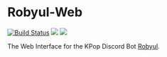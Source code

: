 # Robyul-Web

[![Build Status](https://travis-ci.com/Seklfreak/Robyul-Web.svg?branch=master)](https://travis-ci.org/Seklfreak/Robyul-Web)
[<img src="https://img.shields.io/badge/Support-me!-orange.svg">](https://www.patreon.com/sekl)
[<img src="https://discordapp.com/api/guilds/286619174371852298/widget.png?style=shield">](https://discord.is/Robyul)

The Web Interface for the KPop Discord Bot [Robyul](https://github.com/Seklfreak/Robyul2).